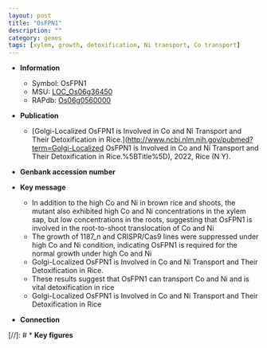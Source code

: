 ```yaml
---
layout: post
title: "OsFPN1"
description: ""
category: genes
tags: [xylem, growth, detoxification, Ni transport, Co transport]
---
```


* **Information**  
    + Symbol: OsFPN1  
    + MSU: [LOC_Os06g36450](http://rice.uga.edu/cgi-bin/ORF_infopage.cgi?orf=LOC_Os06g36450)  
    + RAPdb: [Os06g0560000](http://rapdb.dna.affrc.go.jp/viewer/gbrowse_details/irgsp1?name=Os06g0560000)  

* **Publication**  
    + [Golgi-Localized OsFPN1 is Involved in Co and Ni Transport and Their Detoxification in Rice.](http://www.ncbi.nlm.nih.gov/pubmed?term=Golgi-Localized OsFPN1 is Involved in Co and Ni Transport and Their Detoxification in Rice.%5BTitle%5D), 2022, Rice (N Y).

* **Genbank accession number**  

* **Key message**  
    + In addition to the high Co and Ni in brown rice and shoots, the mutant also exhibited high Co and Ni concentrations in the xylem sap, but low concentrations in the roots, suggesting that OsFPN1 is involved in the root-to-shoot translocation of Co and Ni
    + The growth of 1187_n and CRISPR/Cas9 lines were suppressed under high Co and Ni condition, indicating OsFPN1 is required for the normal growth under high Co and Ni
    + Golgi-Localized OsFPN1 is Involved in Co and Ni Transport and Their Detoxification in Rice.
    + These results suggest that OsFPN1 can transport Co and Ni and is vital detoxification in rice
    + Golgi-Localized OsFPN1 is Involved in Co and Ni Transport and Their Detoxification in Rice

* **Connection**  

[//]: # * **Key figures**  


